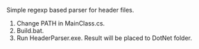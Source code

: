 Simple regexp based parser for header files.
1) Change PATH in MainClass.cs.
2) Build.bat.
3) Run HeaderParser.exe.
Result will be placed to DotNet folder.

